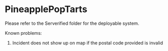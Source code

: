 # PineapplePopTarts

Please refer to the Serverified folder for the deployable system.

Known problems:
1. Incident does not show up on map if the postal code provided is invalid
